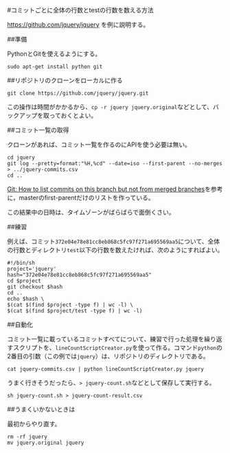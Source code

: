 #コミットごとに全体の行数とtestの行数を数える方法

https://github.com/jquery/jquery を例に説明する。

##準備

PythonとGitを使えるようにする。

```
sudo apt-get install python git
```

##リポジトリのクローンをローカルに作る

```
git clone https://github.com/jquery/jquery.git
```

この操作は時間がかかるから、`cp -r jquery jquery.original`などとして、バックアップを取っておくとよい。

##コミット一覧の取得

クローンがあれば、コミット一覧を作るのにAPIを使う必要は無い。

```
cd jquery
git log --pretty=format:"%H,%cd" --date=iso --first-parent --no-merges > ../jquery-commits.csv
cd ..
```

[Git: How to list commits on this branch but not from merged branches](http://stackoverflow.com/questions/10248137/git-how-to-list-commits-on-this-branch-but-not-from-merged-branches)を参考に，masterのfirst-parentだけのリストを作っている。

この結果中の日時は、タイムゾーンがばらばらで面倒くさい。

##練習

例えば、コミット`372e04e78e81cc8eb868c5fc97f271a695569aa5`について、全体の行数とディレクトリ`test`以下の行数を数えたければ、次のようにすればよい。

```
#!/bin/sh
project='jquery'
hash="372e04e78e81cc8eb868c5fc97f271a695569aa5"
cd $project
git checkout $hash
cd ..
echo $hash \
$(cat $(find $project -type f) | wc -l) \
$(cat $(find $project/test -type f) | wc -l)
```

##自動化

コミット一覧に載っているコミットすべてについて、練習で行った処理を繰り返すスクリプトを、`lineCountScriptCreator.py`を使って作る。コマンド`python`の2番目の引数（この例では`jquery`）は、リポジトリのディレクトリである。

```
cat jquery-commits.csv | python lineCountScriptCreator.py jquery
```

うまく行きそうだったら、`> jquery-count.sh`などとして保存して実行する。

```
sh jquery-count.sh > jquery-count-result.csv
```

##うまくいかないときは

最初からやり直す。

```
rm -rf jquery
mv jquery.original jquery
```
